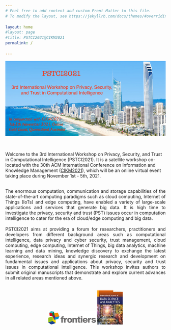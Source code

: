 ```yaml
---
# Feel free to add content and custom Front Matter to this file.
# To modify the layout, see https://jekyllrb.com/docs/themes/#overriding-theme-defaults

layout: home
#layout: page
#title: PSTCI2021@CIKM2021
permalink: /

---
```

<!-- ![banner image](Gold-Coast.jpg) -->
<p align="center">
	<img src="Gold-Coast.jpg" width="750">
</p>

<br/>

Welcome to the 3rd International Workshop on Privacy, Security, and Trust in Computational Intelligence (PSTCI2021). It is a satellite workshop co-located with the 30th ACM International Conference on Information and Knowledge Management ([CIKM2021](https://www.cikm2021.org/)), which will be an online virtual event taking place during November 1st - 5th, 2021.

<br/>

<div style="text-align: justify"> The enormous computation, communication and storage capabilities of the state-of-the-art computing paradigms such as cloud computing, Internet of Things (IoTs) and edge computing, have enabled a variety of large-scale applications and services that generate big data. It is high time to investigate the privacy, security and trust (PST) issues occur in computation intelligence to cater for the era of cloud/edge computing and big data.</div> 

<br/>

<div style="text-align: justify"> PSTCI2021 aims at providing a forum for researchers, practitioners and developers from different background areas such as computational intelligence, data privacy and cyber security, trust management, cloud computing, edge computing, Internet of Things, big data analytics, machine learning and data mining, knowledge discovery to exchange the latest experience, research ideas and synergic research and development on fundamental issues and applications about privacy, security and trust issues in computational intelligence. This workshop invites authors to submit original manuscripts that demonstrate and explore current advances in all related areas mentioned above. </div>

<br/>

<p align="center">
	<img src="logo-frontier.svg" width="150">
	<img src="jdsa.jpg" width="80">
</p>
